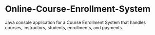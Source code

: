 # Online-Course-Enrollment-System
Java console application for a Course Enrollment System  that handles courses, instructors, students, enrollments, and payments.
